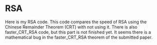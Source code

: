 # RSA
Here is my RSA code.
This code compares the speed of RSA using the Chinese Remainder Theorem (CRT) with not using it.
There is also faster_CRT_RSA code, but this part is not finished yet.
It seems there is a mathematical bug in the faster_CRT_RSA theorem of the submitted paper.
